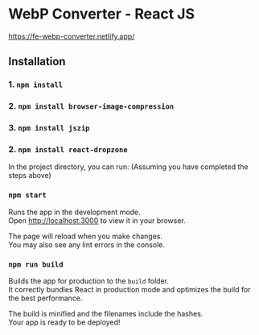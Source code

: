# WebP Converter - React JS
https://fe-webp-converter.netlify.app/

## Installation
### 1. `npm install`
### 2. `npm install browser-image-compression`
### 3. `npm install jszip`
### 2. `npm install react-dropzone`

In the project directory, you can run: (Assuming you have completed the steps above)

### `npm start`

Runs the app in the development mode.\
Open [http://localhost:3000](http://localhost:3000) to view it in your browser.

The page will reload when you make changes.\
You may also see any lint errors in the console.

### `npm run build`

Builds the app for production to the `build` folder.\
It correctly bundles React in production mode and optimizes the build for the best performance.

The build is minified and the filenames include the hashes.\
Your app is ready to be deployed!
